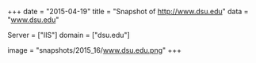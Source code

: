 
+++
date = "2015-04-19"
title = "Snapshot of http://www.dsu.edu"
data = "www.dsu.edu"

Server = ["IIS"]
domain = ["dsu.edu"]

  image = "snapshots/2015_16/www.dsu.edu.png"
+++
#
